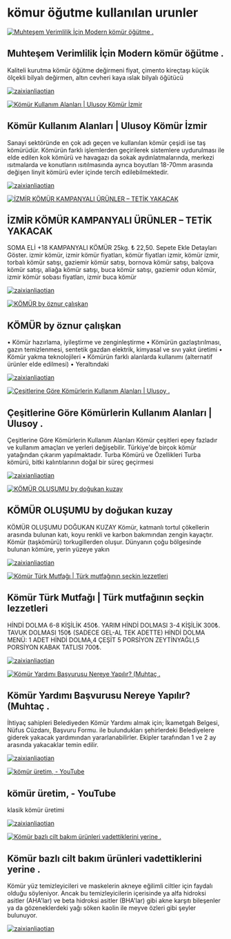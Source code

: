 # kömur öğutme kullanılan urunler
<a href="https://mnn.zoosnet.net/LR/Chatpre.aspx?id=MNN94995150&p=https://topgrinding.com/" target="_blank">![Muhteşem Verimlilik İçin Modern kömür öğütme .](https://github.com/technlg/images/blob/main/15.jpg)</a>
## Muhteşem Verimlilik İçin Modern kömür öğütme .
Kaliteli kurutma kömür öğütme değirmeni fiyat, çimento kireçtaşı küçük ölçekli bilyalı değirmen, altın cevheri kaya ıslak bilyalı öğütücü
<a href="https://mnn.zoosnet.net/LR/Chatpre.aspx?id=MNN94995150&p=https://topgrinding.com/" target="_blank"><img src="https://github.com/technlg/images/raw/main/chat11.jpg" alt="zaixianliaotian"/></a><a href="//whatsapp.shibangsoft.com/WhatsApp.php" ><img src="https://github.com/technlg/images/raw/main/chat11.png" alt=""></a>
<a href="https://mnn.zoosnet.net/LR/Chatpre.aspx?id=MNN94995150&p=https://topgrinding.com/" target="_blank">![Kömür Kullanım Alanları | Ulusoy Kömür İzmir](https://github.com/technlg/images/blob/main/33.jpg)</a>
## Kömür Kullanım Alanları | Ulusoy Kömür İzmir
Sanayi sektöründe en çok adı geçen ve kullanılan kömür çeşidi ise taş kömürüdür. Kömürün farklı işlemlerden geçirilerek sistemlere uydurulması ile elde edilen kok kömürü ve havagazı da sokak aydınlatmalarında, merkezi ısıtmalarda ve konutların ısıtılmasında ayrıca boyutları 18-70mm arasında değişen linyit kömürü evler içinde tercih edilebilmektedir.
<a href="https://mnn.zoosnet.net/LR/Chatpre.aspx?id=MNN94995150&p=https://topgrinding.com/" target="_blank"><img src="https://github.com/technlg/images/raw/main/chat11.jpg" alt="zaixianliaotian"/></a><a href="//whatsapp.shibangsoft.com/WhatsApp.php" ><img src="https://github.com/technlg/images/raw/main/chat11.png" alt=""></a>
<a href="https://mnn.zoosnet.net/LR/Chatpre.aspx?id=MNN94995150&p=https://topgrinding.com/" target="_blank">![İZMİR KÖMÜR KAMPANYALI ÜRÜNLER – TETİK YAKACAK](https://github.com/technlg/images/blob/main/51.jpg)</a>
## İZMİR KÖMÜR KAMPANYALI ÜRÜNLER – TETİK YAKACAK
SOMA ELİ +18 KAMPANYALI KÖMÜR 25kg. ₺ 22,50. Sepete Ekle Detayları Göster. izmir kömür, izmir kömür fiyatları, kömür fiyatları izmir, kömür izmir, torbalı kömür satışı, gaziemir kömür satışı, bornova kömür satışı, balçova kömür satışı, aliağa kömür satışı, buca kömür satışı, gaziemir odun kömür, izmir kömür sobası fiyatları, izmir buca kömür 
<a href="https://mnn.zoosnet.net/LR/Chatpre.aspx?id=MNN94995150&p=https://topgrinding.com/" target="_blank"><img src="https://github.com/technlg/images/raw/main/chat11.jpg" alt="zaixianliaotian"/></a><a href="//whatsapp.shibangsoft.com/WhatsApp.php" ><img src="https://github.com/technlg/images/raw/main/chat11.png" alt=""></a>
<a href="https://mnn.zoosnet.net/LR/Chatpre.aspx?id=MNN94995150&p=https://topgrinding.com/" target="_blank">![KÖMÜR by öznur çalışkan](https://github.com/technlg/images/blob/main/53.jpg)</a>
## KÖMÜR by öznur çalışkan
• Kömür hazırlama, iyileştirme ve zenginleştirme • Kömürün gazlaştırılması, gazın temizlenmesi, sentetik gazdan elektrik, kimyasal ve sıvı yakıt üretimi • Kömür yakma teknolojileri • Kömürün farklı alanlarda kullanımı (alternatif ürünler elde edilmesi) • Yeraltındaki
<a href="https://mnn.zoosnet.net/LR/Chatpre.aspx?id=MNN94995150&p=https://topgrinding.com/" target="_blank"><img src="https://github.com/technlg/images/raw/main/chat11.jpg" alt="zaixianliaotian"/></a><a href="//whatsapp.shibangsoft.com/WhatsApp.php" ><img src="https://github.com/technlg/images/raw/main/chat11.png" alt=""></a>
<a href="https://mnn.zoosnet.net/LR/Chatpre.aspx?id=MNN94995150&p=https://topgrinding.com/" target="_blank">![Çeşitlerine Göre Kömürlerin Kullanım Alanları | Ulusoy .](https://github.com/technlg/images/blob/main/6.jpg)</a>
## Çeşitlerine Göre Kömürlerin Kullanım Alanları | Ulusoy .
Çeşitlerine Göre Kömürlerin Kullanım Alanları Kömür çeşitleri epey fazladır ve kullanım amaçları ve yerleri değişebilir. Türkiye'de birçok kömür yatağından çıkarım yapılmaktadır. Turba Kömürü ve Özellikleri Turba kömürü, bitki kalıntılarının doğal bir süreç geçirmesi 
<a href="https://mnn.zoosnet.net/LR/Chatpre.aspx?id=MNN94995150&p=https://topgrinding.com/" target="_blank"><img src="https://github.com/technlg/images/raw/main/chat11.jpg" alt="zaixianliaotian"/></a><a href="//whatsapp.shibangsoft.com/WhatsApp.php" ><img src="https://github.com/technlg/images/raw/main/chat11.png" alt=""></a>
<a href="https://mnn.zoosnet.net/LR/Chatpre.aspx?id=MNN94995150&p=https://topgrinding.com/" target="_blank">![KÖMÜR OLUŞUMU by doğukan kuzay](https://github.com/technlg/images/blob/main/7.jpg)</a>
## KÖMÜR OLUŞUMU by doğukan kuzay
KÖMÜR OLUŞUMU DOĞUKAN KUZAY Kömür, katmanlı tortul çökellerin arasında bulunan katı, koyu renkli ve karbon bakımından zengin kayaçtır. Kömür (taşkömürü) torkugillerden oluşur. Dünyanın çoğu bölgesinde bulunan kömüre, yerin yüzeye yakın
<a href="https://mnn.zoosnet.net/LR/Chatpre.aspx?id=MNN94995150&p=https://topgrinding.com/" target="_blank"><img src="https://github.com/technlg/images/raw/main/chat11.jpg" alt="zaixianliaotian"/></a><a href="//whatsapp.shibangsoft.com/WhatsApp.php" ><img src="https://github.com/technlg/images/raw/main/chat11.png" alt=""></a>
<a href="https://mnn.zoosnet.net/LR/Chatpre.aspx?id=MNN94995150&p=https://topgrinding.com/" target="_blank">![Kömür Türk Mutfağı | Türk mutfağının seçkin lezzetleri](https://github.com/technlg/images/blob/main/9.jpg)</a>
## Kömür Türk Mutfağı | Türk mutfağının seçkin lezzetleri
HİNDİ DOLMA 6-8 KİŞİLİK 450₺. YARIM HİNDİ DOLMASI 3-4 KİŞİLİK 300₺. TAVUK DOLMASI 150₺ (SADECE GEL-AL TEK ADETTE) HİNDİ DOLMA MENÜ: 1 ADET HİNDİ DOLMA,4 ÇEŞİT 5 PORSİYON ZEYTİNYAĞLI,5 PORSİYON KABAK TATLISI 700₺.
<a href="https://mnn.zoosnet.net/LR/Chatpre.aspx?id=MNN94995150&p=https://topgrinding.com/" target="_blank"><img src="https://github.com/technlg/images/raw/main/chat11.jpg" alt="zaixianliaotian"/></a><a href="//whatsapp.shibangsoft.com/WhatsApp.php" ><img src="https://github.com/technlg/images/raw/main/chat11.png" alt=""></a>
<a href="https://mnn.zoosnet.net/LR/Chatpre.aspx?id=MNN94995150&p=https://topgrinding.com/" target="_blank">![Kömür Yardımı Başvurusu Nereye Yapılır? (Muhtaç .](https://github.com/technlg/images/blob/main/11.jpg)</a>
## Kömür Yardımı Başvurusu Nereye Yapılır? (Muhtaç .
İhtiyaç sahipleri Belediyeden Kömür Yardımı almak için; İkametgah Belgesi, Nüfus Cüzdanı, Başvuru Formu. ile bulundukları şehirlerdeki Belediyelere giderek yakacak yardımından yararlanabilirler. Ekipler tarafından 1 ve 2 ay arasında yakacaklar temin edilir.
<a href="https://mnn.zoosnet.net/LR/Chatpre.aspx?id=MNN94995150&p=https://topgrinding.com/" target="_blank"><img src="https://github.com/technlg/images/raw/main/chat11.jpg" alt="zaixianliaotian"/></a><a href="//whatsapp.shibangsoft.com/WhatsApp.php" ><img src="https://github.com/technlg/images/raw/main/chat11.png" alt=""></a>
<a href="https://mnn.zoosnet.net/LR/Chatpre.aspx?id=MNN94995150&p=https://topgrinding.com/" target="_blank">![kömür üretim, - YouTube](https://github.com/technlg/images/blob/main/4.jpg)</a>
## kömür üretim, - YouTube
klasik kömür üretimi
<a href="https://mnn.zoosnet.net/LR/Chatpre.aspx?id=MNN94995150&p=https://topgrinding.com/" target="_blank"><img src="https://github.com/technlg/images/raw/main/chat11.jpg" alt="zaixianliaotian"/></a><a href="//whatsapp.shibangsoft.com/WhatsApp.php" ><img src="https://github.com/technlg/images/raw/main/chat11.png" alt=""></a>
<a href="https://mnn.zoosnet.net/LR/Chatpre.aspx?id=MNN94995150&p=https://topgrinding.com/" target="_blank">![Kömür bazlı cilt bakım ürünleri vadettiklerini yerine .](https://github.com/technlg/images/blob/main/21.jpg)</a>
## Kömür bazlı cilt bakım ürünleri vadettiklerini yerine .
Kömür yüz temizleyicileri ve maskelerin akneye eğilimli ciltler için faydalı olduğu söyleniyor. Ancak bu temizleyicilerin içerisinde ya alfa hidroksi asitler (AHA'lar) ve beta hidroksi asitler (BHA'lar) gibi akne karşıtı bileşenler ya da gözeneklerdeki yağı söken kaolin ile meyve özleri gibi şeyler bulunuyor.
<a href="https://mnn.zoosnet.net/LR/Chatpre.aspx?id=MNN94995150&p=https://topgrinding.com/" target="_blank"><img src="https://github.com/technlg/images/raw/main/chat11.jpg" alt="zaixianliaotian"/></a><a href="//whatsapp.shibangsoft.com/WhatsApp.php" ><img src="https://github.com/technlg/images/raw/main/chat11.png" alt=""></a>
